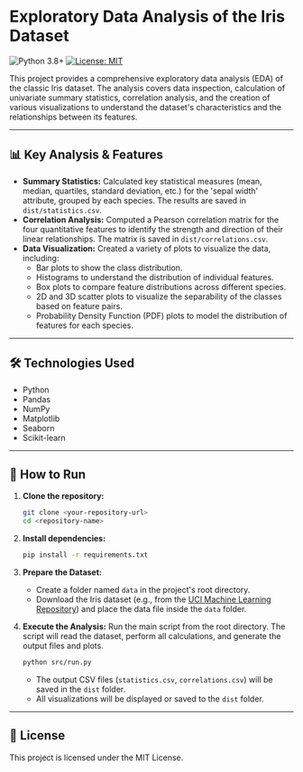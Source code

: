 # Exploratory Data Analysis of the Iris Dataset

![Python 3.8+](https://img.shields.io/badge/python-3.8+-blue.svg)
[![License: MIT](https://img.shields.io/badge/License-MIT-yellow.svg)](https://opensource.org/licenses/MIT)

This project provides a comprehensive exploratory data analysis (EDA) of the classic Iris dataset. The analysis covers data inspection, calculation of univariate summary statistics, correlation analysis, and the creation of various visualizations to understand the dataset's characteristics and the relationships between its features.

---

## 📊 Key Analysis & Features

* **Summary Statistics:** Calculated key statistical measures (mean, median, quartiles, standard deviation, etc.) for the 'sepal width' attribute, grouped by each species. The results are saved in `dist/statistics.csv`.
* **Correlation Analysis:** Computed a Pearson correlation matrix for the four quantitative features to identify the strength and direction of their linear relationships. The matrix is saved in `dist/correlations.csv`.
* **Data Visualization:** Created a variety of plots to visualize the data, including:
    * Bar plots to show the class distribution.
    * Histograms to understand the distribution of individual features.
    * Box plots to compare feature distributions across different species.
    * 2D and 3D scatter plots to visualize the separability of the classes based on feature pairs.
    * Probability Density Function (PDF) plots to model the distribution of features for each species.

---

## 🛠️ Technologies Used

* Python
* Pandas
* NumPy
* Matplotlib
* Seaborn
* Scikit-learn

---

## 🚀 How to Run

1.  **Clone the repository:**
    ```bash
    git clone <your-repository-url>
    cd <repository-name>
    ```

2.  **Install dependencies:**
    ```bash
    pip install -r requirements.txt
    ```

3.  **Prepare the Dataset:**
    * Create a folder named `data` in the project's root directory.
    * Download the Iris dataset (e.g., from the [UCI Machine Learning Repository](https://archive.ics.uci.edu/ml/datasets/iris)) and place the data file inside the `data` folder.

4.  **Execute the Analysis:**
    Run the main script from the root directory. The script will read the dataset, perform all calculations, and generate the output files and plots.
    ```bash
    python src/run.py
    ```
    * The output CSV files (`statistics.csv`, `correlations.csv`) will be saved in the `dist` folder.
    * All visualizations will be displayed or saved to the `dist` folder.

---

## 📄 License

This project is licensed under the MIT License.